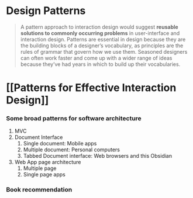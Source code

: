 # Design Patterns

> A pattern approach to interaction design would suggest **reusable solutions to commonly occurring problems** in user-interface and interaction design.
Patterns are essential in design because they are the building blocks of a designer’s vocabulary, as principles are the rules of grammar that govern how we use them. Seasoned designers can often work faster and come up with a wider range of ideas because they’ve had years in which to build up their vocabularies.

# [[Patterns for Effective Interaction Design]]
### Some broad patterns for software architecture
1. MVC
2. Document Interface
	1. Single document: Mobile apps
	2. Multiple document: Personal computers
	3. Tabbed Document interface: Web browsers and this Obsidian
3. Web App page architecture
	1. Multiple page
	2. Single page apps


### Book recommendation
